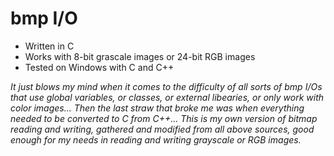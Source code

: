 # bmp I/O
- Written in C
- Works with 8-bit grascale images or 24-bit RGB images
- Tested on Windows with C and C++

*It just blows my mind when it comes to the difficulty of all sorts of bmp I/Os that use global variables, or classes, or external libearies, or only work with color images... Then the last straw that broke me was when everything needed to be converted to C from C++... This is my own version of bitmap reading and writing, gathered and modified from all above sources, good enough for my needs in reading and writing grayscale or RGB images.*